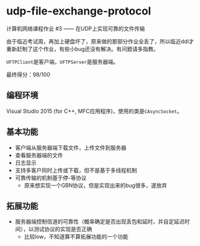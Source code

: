 # udp-file-exchange-protocol
计算机网络课程作业 #3 —— 在UDP上实现可靠的文件传输

由于临近考试周，再加上硬盘坏了，原来做的那部分作业全丢了，所以临近ddl才重新赶制了这个作业，有些小bug还没有解决。有问题请多指教。

`UFTPClient`是客户端，`UFTPServer`是服务器端。

最终得分：98/100

## 编程环境
Visual Studio 2015 (for C++, MFC应用程序)，使用的类是`CAsyncSocket`。

## 基本功能
- 客户端从服务器端下载文件，上传文件到服务器
- 查看服务器端的文件
- 日志显示
- 支持多客户同时上传或下载，但不是基于多线程机制
- 可靠传输的机制基于停-等协议
  - 原来想实现一个GBN协议，但是实现出来的bug很多，遂放弃
  
## 拓展功能
- 服务器端控制信道的可靠性（概率确定是否出现丢包和延时，并自定延迟时间），以测试协议的实现是否正确
  - 比较low，不知道算不算拓展功能的一个功能
